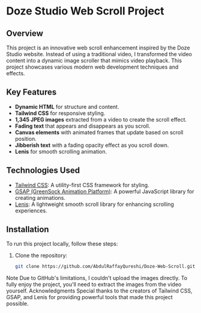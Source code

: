 # Doze Studio Web Scroll Project

## Overview
This project is an innovative web scroll enhancement inspired by the Doze Studio website. Instead of using a traditional video, I transformed the video content into a dynamic image scroller that mimics video playback. This project showcases various modern web development techniques and effects.

## Key Features
- **Dynamic HTML** for structure and content.
- **Tailwind CSS** for responsive styling.
- **1,345 JPEG images** extracted from a video to create the scroll effect.
- **Fading text** that appears and disappears as you scroll.
- **Canvas elements** with animated frames that update based on scroll position.
- **Jibberish text** with a fading opacity effect as you scroll down.
- **Lenis** for smooth scrolling animation.

## Technologies Used
- [Tailwind CSS](https://tailwindcss.com/docs/installation/play-cdn): A utility-first CSS framework for styling.
- [GSAP (GreenSock Animation Platform)](https://cdnjs.com/libraries/gsap): A powerful JavaScript library for creating animations.
- [Lenis](https://github.com/darkroomengineering/lenis): A lightweight smooth scroll library for enhancing scrolling experiences.

## Installation
To run this project locally, follow these steps:

1. Clone the repository:
   ```bash
   git clone https://github.com/AbdulRaffayQureshi/Doze-Web-Scroll.git


Note
Due to GitHub's limitations, I couldn't upload the images directly. To fully enjoy the project, you'll need to extract the images from the video yourself.
Acknowledgments
Special thanks to the creators of Tailwind CSS, GSAP, and Lenis for providing powerful tools that made this project possible.
